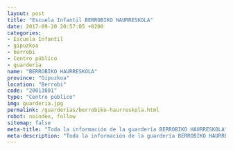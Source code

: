 ```yaml
---
layout: post
title: "Escuela Infantil BERROBIKO HAURRESKOLA"
date: 2017-09-20 20:57:05 +0200
categories:
- Escuela Infantil
- gipuzkoa
- berrobi
- Centro público
- guarderia
name: "BERROBIKO HAURRESKOLA"
province: "Gipuzkoa"
location: "Berrobi"
code: "20013801"
type: "Centro público"
img: guarderia.jpg
permalink: /guarderias/berrobiko-haurreskola.html
robot: noindex, follow
sitemap: false
meta-title: "Toda la información de la guardería BERROBIKO HAURRESKOLA"
meta-description: "Toda la información de la guardería BERROBIKO HAURRESKOLA"
---
```

